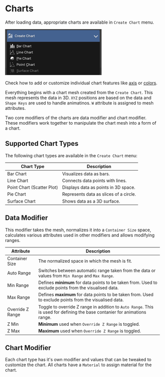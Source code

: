 # Charts

After loading data, appropriate charts are available in `Create Chart` menu.

![Create Chart Menu](assets/create_chart.png)

Check how to add or customize individual chart features like [axis](features/axis.md)
or [colors](features/color.md). 

Everything begins with a chart mesh created from the `Create Chart`. This mesh represents
the data in 3D. `XYZ` positions are based on the data and `Shape Keys` are used to handle animatinos. `W` attribute is assigned to mesh attributes.

Two core modifiers of the charts are data modifier and chart modifier. These modifiers work together to manipulate the chart mesh into a form of a chart.

## Supported Chart Types

The following chart types are available in the `Create Chart` menu:

| Chart Type      | Description                                 |
|-----------------|---------------------------------------------|
| Bar Chart       | Visualizes data as bars.         |
| Line Chart      | Connects data points with lines.             |
| Point Chart (Scatter Plot)    | Displays data as points in 3D space.         |
| Pie Chart       | Represents data as slices of a circle.       |
| Surface Chart   | Shows data as a 3D surface.                  |

## Data Modifier

This modifier takes the mesh, normalizes it into a `Container Size` space, calculates various attributes used in other modifiers and allows modifying ranges.

| Attribute         | Description                                                                 |
|-------------------|-----------------------------------------------------------------------------|
| Container Size    | The normalized space in which the mesh is fit.                              |
| Auto Range        | Switches between automatic range taken from the data or values from `Min Range` and `Max Range`.                  |
| Min Range         | Defines **minimum** for data points to be taken from. Used to exclude points from the visualised data.                              |
| Max Range         | Defines **maximum** for data points to be taken from. Used to exclude points from the visualised data.                 |
| Override Z Range  | Toggle to override Z range in addition to `Auto Range`. This is used for defining the base contanier for animations range.              |
| Z Min             | **Minimum** used when `Override Z Range` is toggled.   |
| Z Max             | **Maximum** used when `Override Z Range` is toggled.   |

## Chart Modifier

Each chart type has it's own modifier and values that can be tweaked to customize the chart.
All charts have a `Material` to assign material for the chart.